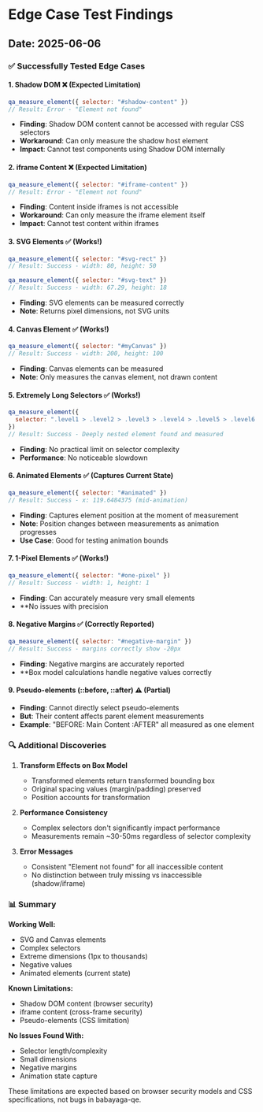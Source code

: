 # Edge Case Test Findings

## Date: 2025-06-06

### ✅ Successfully Tested Edge Cases

#### 1. Shadow DOM ❌ (Expected Limitation)
```javascript
qa_measure_element({ selector: "#shadow-content" })
// Result: Error - "Element not found"
```
- **Finding**: Shadow DOM content cannot be accessed with regular CSS selectors
- **Workaround**: Can only measure the shadow host element
- **Impact**: Cannot test components using Shadow DOM internally

#### 2. iframe Content ❌ (Expected Limitation)
```javascript
qa_measure_element({ selector: "#iframe-content" })
// Result: Error - "Element not found"
```
- **Finding**: Content inside iframes is not accessible
- **Workaround**: Can only measure the iframe element itself
- **Impact**: Cannot test content within iframes

#### 3. SVG Elements ✅ (Works!)
```javascript
qa_measure_element({ selector: "#svg-rect" })
// Result: Success - width: 80, height: 50

qa_measure_element({ selector: "#svg-text" })
// Result: Success - width: 67.29, height: 18
```
- **Finding**: SVG elements can be measured correctly
- **Note**: Returns pixel dimensions, not SVG units

#### 4. Canvas Element ✅ (Works!)
```javascript
qa_measure_element({ selector: "#myCanvas" })
// Result: Success - width: 200, height: 100
```
- **Finding**: Canvas elements can be measured
- **Note**: Only measures the canvas element, not drawn content

#### 5. Extremely Long Selectors ✅ (Works!)
```javascript
qa_measure_element({ 
  selector: ".level1 > .level2 > .level3 > .level4 > .level5 > .level6 > .level7 > .level8 > .level9 > .level10" 
})
// Result: Success - Deeply nested element found and measured
```
- **Finding**: No practical limit on selector complexity
- **Performance**: No noticeable slowdown

#### 6. Animated Elements ✅ (Captures Current State)
```javascript
qa_measure_element({ selector: "#animated" })
// Result: Success - x: 119.6484375 (mid-animation)
```
- **Finding**: Captures element position at the moment of measurement
- **Note**: Position changes between measurements as animation progresses
- **Use Case**: Good for testing animation bounds

#### 7. 1-Pixel Elements ✅ (Works!)
```javascript
qa_measure_element({ selector: "#one-pixel" })
// Result: Success - width: 1, height: 1
```
- **Finding**: Can accurately measure very small elements
- **No issues with precision

#### 8. Negative Margins ✅ (Correctly Reported)
```javascript
qa_measure_element({ selector: "#negative-margin" })
// Result: Success - margins correctly show -20px
```
- **Finding**: Negative margins are accurately reported
- **Box model calculations handle negative values correctly

#### 9. Pseudo-elements (::before, ::after) ⚠️ (Partial)
- **Finding**: Cannot directly select pseudo-elements
- **But**: Their content affects parent element measurements
- **Example**: "BEFORE: Main Content :AFTER" all measured as one element

### 🔍 Additional Discoveries

1. **Transform Effects on Box Model**
   - Transformed elements return transformed bounding box
   - Original spacing values (margin/padding) preserved
   - Position accounts for transformation

2. **Performance Consistency**
   - Complex selectors don't significantly impact performance
   - Measurements remain ~30-50ms regardless of selector complexity

3. **Error Messages**
   - Consistent "Element not found" for all inaccessible content
   - No distinction between truly missing vs inaccessible (shadow/iframe)

### 📊 Summary

**Working Well:**
- SVG and Canvas elements
- Complex selectors
- Extreme dimensions (1px to thousands)
- Negative values
- Animated elements (current state)

**Known Limitations:**
- Shadow DOM content (browser security)
- iframe content (cross-frame security)
- Pseudo-elements (CSS limitation)

**No Issues Found With:**
- Selector length/complexity
- Small dimensions
- Negative margins
- Animation state capture

These limitations are expected based on browser security models and CSS specifications, not bugs in babayaga-qe.